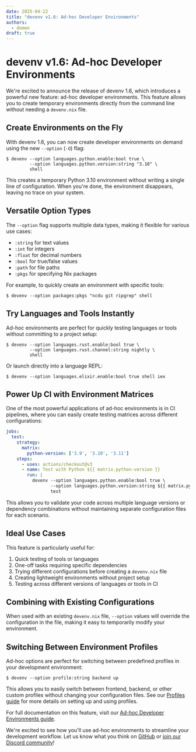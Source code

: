 ```yaml
---
date: 2025-04-22
title: "devenv v1.6: Ad-hoc Developer Environments"
authors:
  - domen
draft: true
---
```


# devenv v1.6: Ad-hoc Developer Environments

We're excited to announce the release of devenv 1.6, which introduces a powerful new feature: ad-hoc developer environments. This feature allows you to create temporary environments directly from the command line without needing a `devenv.nix` file.

## Create Environments on the Fly

With devenv 1.6, you can now create developer environments on demand using the new `--option` (`-O`) flag:

```shell-session
$ devenv --option languages.python.enable:bool true \
         --option languages.python.version:string "3.10" \
         shell
```

This creates a temporary Python 3.10 environment without writing a single line of configuration. When you're done, the environment disappears, leaving no trace on your system.

## Versatile Option Types

The `--option` flag supports multiple data types, making it flexible for various use cases:

- `:string` for text values
- `:int` for integers
- `:float` for decimal numbers
- `:bool` for true/false values
- `:path` for file paths
- `:pkgs` for specifying Nix packages

For example, to quickly create an environment with specific tools:

```shell-session
$ devenv --option packages:pkgs "ncdu git ripgrep" shell
```

## Try Languages and Tools Instantly

Ad-hoc environments are perfect for quickly testing languages or tools without committing to a project setup:

```shell-session
$ devenv --option languages.rust.enable:bool true \
         --option languages.rust.channel:string nightly \
         shell
```

Or launch directly into a language REPL:

```shell-session
$ devenv --option languages.elixir.enable:bool true shell iex
```

## Power Up CI with Environment Matrices

One of the most powerful applications of ad-hoc environments is in CI pipelines, where you can easily create testing matrices across different configurations:

```yaml
jobs:
  test:
    strategy:
      matrix:
        python-version: ['3.9', '3.10', '3.11']
    steps:
      - uses: actions/checkout@v3
      - name: Test with Python ${{ matrix.python-version }}
        run: |
          devenv --option languages.python.enable:bool true \
                 --option languages.python.version:string ${{ matrix.python-version }} \
                 test
```

This allows you to validate your code across multiple language versions or dependency combinations without maintaining separate configuration files for each scenario.

## Ideal Use Cases

This feature is particularly useful for:

1. Quick testing of tools or languages
2. One-off tasks requiring specific dependencies
3. Trying different configurations before creating a `devenv.nix` file
4. Creating lightweight environments without project setup
5. Testing across different versions of languages or tools in CI

## Combining with Existing Configurations

When used with an existing `devenv.nix` file, `--option` values will override the configuration in the file, making it easy to temporarily modify your environment.

## Switching Between Environment Profiles

Ad-hoc options are perfect for switching between predefined profiles in your development environment:

```shell-session
$ devenv --option profile:string backend up
```

This allows you to easily switch between frontend, backend, or other custom profiles without changing your configuration files. See our [Profiles guide](https://devenv.sh/guides/profiles/) for more details on setting up and using profiles.

For full documentation on this feature, visit our [Ad-hoc Developer Environments guide](https://devenv.sh/ad-hoc-developer-environments/).

We're excited to see how you'll use ad-hoc environments to streamline your development workflow. Let us know what you think on [GitHub](https://github.com/cachix/devenv) or [join our Discord community](https://discord.gg/MycroftAI)!